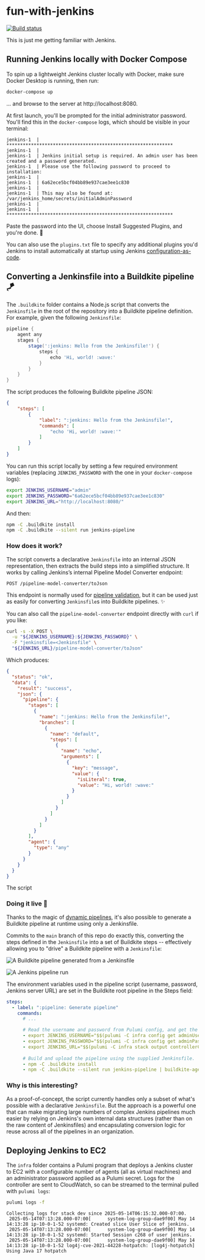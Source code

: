 # fun-with-jenkins

[![Build status](https://badge.buildkite.com/41540f18af5fa6a63abe00a854bfe22f7a1a0131210f7c08a4.svg)](https://buildkite.com/cnunciato/fun-with-jenkins)

This is just me getting familiar with Jenkins.

## Running Jenkins locally with Docker Compose

To spin up a lightweight Jenkins cluster locally with Docker, make sure Docker Desktop is running, then run:

```bash
docker-compose up
```

... and browse to the server at http://localhost:8080.

At first launch, you'll be prompted for the initial administrator password. You'll find this in the `docker-compose` logs, which should be visible in your terminal:

```
jenkins-1  | *************************************************************
jenkins-1  | 
jenkins-1  | Jenkins initial setup is required. An admin user has been created and a password generated.
jenkins-1  | Please use the following password to proceed to installation:
jenkins-1  | 
jenkins-1  | 6a62ece5bcf04bb89e937cae3ee1c830
jenkins-1  | 
jenkins-1  | This may also be found at: /var/jenkins_home/secrets/initialAdminPassword
jenkins-1  | 
jenkins-1  | *************************************************************
```

Paste the password into the UI, choose Install Suggested Plugins, and you're done. 🎉

You can also use the `plugins.txt` file to specify any additional plugins you'd Jenkins to install automatically at startup using Jenkins [configuration-as-code](https://plugins.jenkins.io/configuration-as-code/).

## Converting a Jenkinsfile into a Buildkite pipeline 🪁

The `.buildkite` folder contains a Node.js script that converts the `Jenkinsfile` in the root of the repository into a Buildkite pipeline definition. For example, given the following `Jenkinsfile`:

```groovy
pipeline {
    agent any
    stages {
        stage(':jenkins: Hello from the Jenkinsfile!') {
            steps {
                echo 'Hi, world! :wave:'
            }
        }
    }
}
```

The script produces the following Buildkite pipeline JSON:

```json
{
    "steps": [
        {
            "label": ":jenkins: Hello from the Jenkinsfile!",
            "commands": [
                "echo 'Hi, world! :wave:'"
            ]
        }
    ]
}
```

You can run this script locally by setting a few required environment variables (replacing `JENKINS_PASSWORD` with the one in your `docker-compose` logs):

```bash
export JENKINS_USERNAME="admin"
export JENKINS_PASSWORD="6a62ece5bcf04bb89e937cae3ee1c830"
export JENKINS_URL="http://localhost:8080/"
```

And then:

```bash
npm -C .buildkite install
npm -C .buildkite --silent run jenkins-pipeline
```

### How does it work?

The script converts a declarative `Jenkinsfile` into an internal JSON representation, then extracts the build steps into a simplified structure. It works by calling Jenkins’s internal Pipeline Model Converter endpoint:

```
POST /pipeline-model-converter/toJson
```

This endpoint is normally used for [pipeline validation](https://www.jenkins.io/doc/book/pipeline/development/#linter), but it can be used just as easily for converting `Jenkinsfile`s into Buildkite pipelines. ✨

You can also call the `pipeline-model-converter` endpoint directly with `curl` if you like:

```bash
curl -s -X POST \
  -u "${JENKINS_USERNAME}:${JENKINS_PASSWORD}" \
  -F "jenkinsfile=<Jenkinsfile" \
  "${JENKINS_URL}/pipeline-model-converter/toJson"
```

Which produces:

```json
{
  "status": "ok",
  "data": {
    "result": "success",
    "json": {
      "pipeline": {
        "stages": [
          {
            "name": ":jenkins: Hello from the Jenkinsfile!",
            "branches": [
              {
                "name": "default",
                "steps": [
                  {
                    "name": "echo",
                    "arguments": [
                      {
                        "key": "message",
                        "value": {
                          "isLiteral": true,
                          "value": "Hi, world! :wave:"
                        }
                      }
                    ]
                  }
                ]
              }
            ]
          }
        ],
        "agent": {
          "type": "any"
        }
      }
    }
  }
}
```

The script 

### Doing it live 🚀

Thanks to the magic of [dynamic pipelines](https://buildkite.com/docs/pipelines/configure/dynamic-pipelines), it's also possible to generate a Buildkite pipeline at runtime using only a Jenkinsfile. 

Commits to the `main` branch of this repo do exactly this, converting the steps defined in the `Jenkinsfile` into a set of Buildkite steps -- effectively allowing you to "drive" a Buildkite pipeline with a `Jenkinsfile`:

![A Buildkite pipeline generated from a Jenkinsfile](https://github.com/user-attachments/assets/ba5d79b2-ed85-47bf-b56e-f99598f47312)

![A Jenkins pipeline run](https://github.com/user-attachments/assets/310aa889-f4fa-408a-b540-28dcc075cb48)

The environment variables used in the pipeline script (username, password, Jenkins server URL) are set in the Buildkite root pipeline in the Steps field:

```yaml
steps:
  - label: ":pipeline: Generate pipeline"
    commands:
      # ...

      # Read the username and password from Pulumi config, and get the computed URL from the stack.
      - export JENKINS_USERNAME="$$(pulumi -C infra config get adminUsername --stack dev)"
      - export JENKINS_PASSWORD="$$(pulumi -C infra config get adminPassword --stack dev)"
      - export JENKINS_URL="$$(pulumi -C infra stack output controllerCloudFrontURL --stack dev)"
      
      # Build and upload the pipeline using the supplied Jenkinsfile.
      - npm -C .buildkite install
      - npm -C .buildkite --silent run jenkins-pipeline | buildkite-agent pipeline upload
```

### Why is this interesting?

As a proof-of-concept, the script currently handles only a subset of what's possible with a declarative `Jenkinsfile`. But the approach is a powerful one that can make migrating large numbers of complex Jenkins pipelines much easier by relying on  Jenkins's own internal data structures (rather than on the raw content of Jenkinsfiles) and encapsulating conversion logic for reuse across all of the pipelines in an organization.

## Deploying Jenkins to EC2

The `infra` folder contains a Pulumi program that deploys a Jenkins cluster to EC2 with a configurable number of agents (all as virtual machines) and an administrator password applied as a Pulumi secret. Logs for the controller are sent to CloudWatch, so can be streamed to the terminal pulled with `pulumi logs`:

```bash
pulumi logs -f
```

```
Collecting logs for stack dev since 2025-05-14T06:15:32.000-07:00.
 2025-05-14T07:13:28.000-07:00[      system-log-group-dae9f00] May 14 14:13:28 ip-10-0-1-52 systemd: Created slice User Slice of jenkins.
 2025-05-14T07:13:28.000-07:00[      system-log-group-dae9f00] May 14 14:13:28 ip-10-0-1-52 systemd: Started Session c268 of user jenkins.
 2025-05-14T07:13:28.000-07:00[      system-log-group-dae9f00] May 14 14:13:28 ip-10-0-1-52 log4j-cve-2021-44228-hotpatch: [log4j-hotpatch] Using Java 17 hotpatch
```
